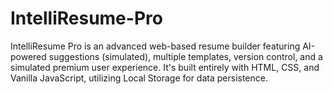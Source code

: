 # IntelliResume-Pro
IntelliResume Pro is an advanced web-based resume builder featuring AI-powered suggestions (simulated), multiple templates, version control, and a simulated premium user experience. It's built entirely with HTML, CSS, and Vanilla JavaScript, utilizing Local Storage for data persistence.
